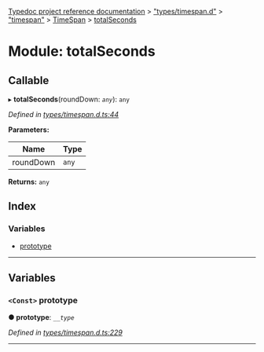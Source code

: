 [Typedoc project reference documentation](../README.md) > ["types/timespan.d"](../modules/_types_timespan_d_.md) > ["timespan"](../modules/_types_timespan_d_._timespan_.md) > [TimeSpan](../classes/_types_timespan_d_._timespan_.timespan.md) > [totalSeconds](../modules/_types_timespan_d_._timespan_.timespan.totalseconds.md)

# Module: totalSeconds

## Callable
▸ **totalSeconds**(roundDown: *`any`*): `any`

*Defined in [types/timespan.d.ts:44](https://github.com/DocuWare/REST-Sample-TS/blob/0222c3e/src/types/timespan.d.ts#L44)*

**Parameters:**

| Name | Type |
| ------ | ------ |
| roundDown | `any` |

**Returns:** `any`

## Index

### Variables

* [prototype](_types_timespan_d_._timespan_.timespan.totalseconds.md#prototype)

---

## Variables

<a id="prototype"></a>

### `<Const>` prototype

**● prototype**: *`__type`*

*Defined in [types/timespan.d.ts:229](https://github.com/DocuWare/REST-Sample-TS/blob/0222c3e/src/types/timespan.d.ts#L229)*

___

